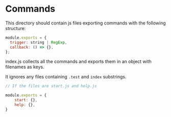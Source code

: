 # Commands

This directory should contain js files exporting commands with the following structure:

```javascript
module.exports = {
  trigger: string | RegExp,
  callback: () => {},
};
```

index.js collects all the commands and exports them in an object with filenames as keys.

It ignores any files containing `.test` and `index` substrings.

```javascript
// If the files are start.js and help.js

module.exports = {
    start: {},
    help: {},
}
```